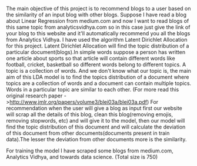 The main objective of this project is to recommend blogs to a user based on the similarity of an input blog with other blogs. Suppose I have read a blog about Linear Regression from medium.com and now I want to read blogs of this same topic from analyticsvidhya.com  so in this case just give the link of your blog to this website and it'll automatically recommend you all the blogs from Analytics Vidhya. I have used the algorithm Latent Dirichlet Allocation for this project. Latent Dirichlet Allocation will find the topic distribution of a particular document(blogs).In simple words suppose a person has written one article about sports so that article will contain different words like football, cricket, basketball so different words belong to different topics. A topic is a collection of words. And we don't know what our topic is, the main aim of this LDA model is to find the topics distribution of a document where topics are a collection of words and a document can contain multiple topics. Words in a particular topic are similar to each other.
(For more read this original research paper ->http://www.jmlr.org/papers/volume3/blei03a/blei03a.pdf)
For recommendation when the user will give a blog as input first our website will scrap all the details of this blog, clean this blog(removing emojis, removing stopwords, etc) and will give it to the model, then our model will find the topic distribution of this document and will calculate the deviation of this document from other documents(documents present in train data).The lesser the deviation from other documents more is the similarity.

For training the model I have scraped some blogs from medium.com, Analytics Vidhya, and towards data science. (Total size is 750) 
